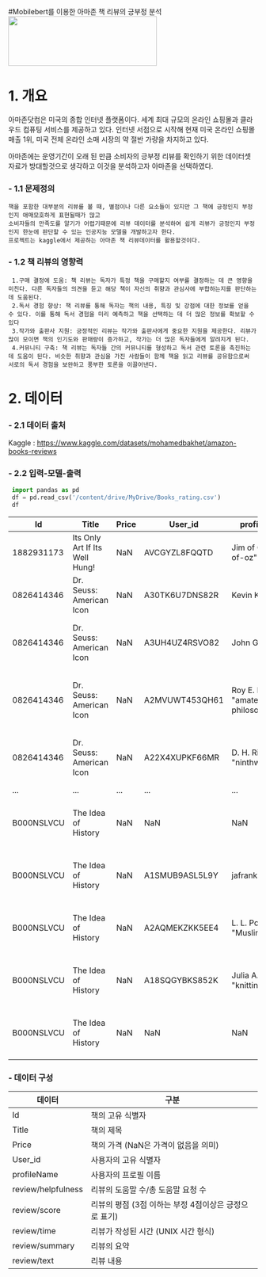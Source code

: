 #Mobilebert를 이용한 아마존 책 리뷰의 긍부정 분석
<img src ="https://blog.kakaocdn.net/dn/cd2MQ5/btqx0q65v5Y/mKwQKWKh0HNtslQkgsktE0/img.jpg" width="300" height="100">

# 1. 개요

  아마존닷컴은 미국의 종합 인터넷 플랫폼이다. 
  세계 최대 규모의 온라인 쇼핑몰과 클라우드 컴퓨팅 서비스를 제공하고 있다. 인터넷 서점으로 시작해 현재 미국 온라인 쇼핑몰 매출 1위, 미국 전체 온라인 소매 시장의 약 절반 가량을 차지하고 있다.

  아마존에는 운영기간이 오래 된 만큼 소비자의 긍부정 리뷰를 확인하기 위한 데이터셋 자료가 방대할것으로 생각하고 이것을 분석하고자 아마존을 선택하였다.

### - 1.1 문제정의

    책을 포함한 대부분의 리뷰를 볼 때, 별점이나 다른 요소들이 있지만 그 책에 긍정인지 부정인지 애매모호하게 표현될때가 많고
    소비자들의 만족도를 알기가 어렵기때문에 리뷰 데이터를 분석하여 쉽게 리뷰가 긍정인지 부정인지 한눈에 판단할 수 있는 인공지능 모델을 개발하고자 한다.
    프로젝트는 kaggle에서 제공하는 아마존 책 리뷰데이터를 활용할것이다.

### - 1.2 책 리뷰의 영향력

     1.구매 결정에 도움: 책 리뷰는 독자가 특정 책을 구매할지 여부를 결정하는 데 큰 영향을 미친다. 다른 독자들의 의견을 듣고 해당 책이 자신의 취향과 관심사에 부합하는지를 판단하는 데 도움된다.
     2.독서 경험 향상: 책 리뷰를 통해 독자는 책의 내용, 특징 및 강점에 대한 정보를 얻을 수 있다. 이를 통해 독서 경험을 미리 예측하고 책을 선택하는 데 더 많은 정보를 확보할 수 있다
     3.작가와 출판사 지원: 긍정적인 리뷰는 작가와 출판사에게 중요한 지원을 제공한다. 리뷰가 많이 모이면 책의 인기도와 판매량이 증가하고, 작가는 더 많은 독자들에게 알려지게 된다.
     4.커뮤니티 구축: 책 리뷰는 독자들 간의 커뮤니티를 형성하고 독서 관련 토론을 촉진하는 데 도움이 된다. 비슷한 취향과 관심을 가진 사람들이 함께 책을 읽고 리뷰를 공유함으로써 서로의 독서 경험을 보완하고 풍부한 토론을 이끌어낸다.

# 2. 데이터
 ### - 2.1 데이터 출처     
 Kaggle : https://www.kaggle.com/datasets/mohamedbakhet/amazon-books-reviews

 ### - 2.2 입력-모델-출력

 ```python
  import pandas as pd
  df = pd.read_csv('/content/drive/MyDrive/Books_rating.csv')
  df
 ```
| Id         | Title                | Price | User_id          | profileName                            | review/helpfulness | review/score | review/time | review/summary                                     | review/text                                                                                                                      |
|------------|----------------------|-------|------------------|----------------------------------------|--------------------|--------------|-------------|----------------------------------------------------|-----------------------------------------------------------------------------------------------------------------------------------|
| 1882931173 | Its Only Art If Its Well Hung! | NaN   | AVCGYZL8FQQTD    | Jim of Oz "jim-of-oz"                 | 7/7                | 4.0          | 940636800   | Nice collection of Julie Strain images            | This is only for Julie Strain fans. It's a col...                                                                                 |
| 0826414346 | Dr. Seuss: American Icon        | NaN   | A30TK6U7DNS82R  | Kevin Killian                          | 10/10              | 5.0          | 1095724800  | Really Enjoyed It                                 | I don't care much for Dr. Seuss but after read...                                                                                 |
| 0826414346 | Dr. Seuss: American Icon        | NaN   | A3UH4UZ4RSVO82 | John Granger                           | 10/11              | 5.0          | 1078790400  | Essential for every personal and Public Library  | If people become the books they read and if "...                                                                                 |
| 0826414346 | Dr. Seuss: American Icon        | NaN   | A2MVUWT453QH61 | Roy E. Perry "amateur philosopher"     | 7/7                | 4.0          | 1090713600  | Phlip Nel gives silly Seuss a serious treatment  | Theodore Seuss Geisel (1904-1991), aka &quot;D...                                                                                 |
| 0826414346 | Dr. Seuss: American Icon        | NaN   | A22X4XUPKF66MR | D. H. Richards "ninthwavestore"       | 3/3                | 4.0          | 1107993600  | Good academic overview                           | Philip Nel - Dr. Seuss: American IconThis is b...                                                                                 |
| ...        | ...                  | ...   | ...              | ...                                    | ...                | ...          | ...         | ...                                                | ...                                                                                                                               |
| B000NSLVCU | The Idea of History            | NaN   | NaN              | NaN                                    | 14/19              | 4.0          | 937612800   | Difficult                                          | This is an extremely difficult book to digest,...                                                                                 |
| B000NSLVCU | The Idea of History            | NaN   | A1SMUB9ASL5L9Y  | jafrank                                | 1/1                | 4.0          | 1331683200  | Quite good and ahead of its time occasionally    | This is pretty interesting. Collingwood seems ...                                                                                 |
| B000NSLVCU | The Idea of History            | NaN   | A2AQMEKZKK5EE4 | L. L. Poulos "Muslim Mom"             | 0/0                | 4.0          | 1180224000  | Easier reads of those not well versed in histo... | This is a good book but very esoteric. "What i...                                                                                 |
| B000NSLVCU | The Idea of History            | NaN   | A18SQGYBKS852K | Julia A. Klein "knitting rat"         | 1/11               | 5.0          | 1163030400  | Yes, it is cheaper than the University Bookstore | My daughter, a freshman at Indiana University,...                                                                                 |
| B000NSLVCU | The Idea of History            | NaN   | NaN              | NaN                                    | 7/49               | 1.0          | 905385600   | Collingwood's ideas sink in a quagmire or verb... | The guy has a few good ideas but, reader, bewa...                                                                                 |

  ### - 데이터 구성
| 데이터       | 구분                                 |
|-------------|-------------------------------------|
| Id          | 책의 고유 식별자                    |
| Title       | 책의 제목                           |
| Price       | 책의 가격 (NaN은 가격이 없음을 의미)|
| User_id     | 사용자의 고유 식별자                |
| profileName | 사용자의 프로필 이름                |
| review/helpfulness | 리뷰의 도움말 수/총 도움말 요청 수 |
| review/score | 리뷰의 평점 (3점 이하는 부정 4점이상은 긍정으로 표기)     |
| review/time | 리뷰가 작성된 시간 (UNIX 시간 형식)|
| review/summary | 리뷰의 요약                        |
| review/text | 리뷰 내용                           |


